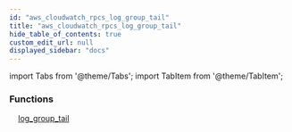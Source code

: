 ```yaml
---
id: "aws_cloudwatch_rpcs_log_group_tail"
title: "aws_cloudwatch_rpcs_log_group_tail"
hide_table_of_contents: true
custom_edit_url: null
displayed_sidebar: "docs"
---
```


import Tabs from '@theme/Tabs';
import TabItem from '@theme/TabItem';

<Tabs>
  <TabItem value="Components" label="Components" default>

### Functions
    [log_group_tail](../../aws/tables/aws_cloudwatch_rpcs_log_group_tail.LogGroupTailRpc)

</TabItem>
  <TabItem value="Code examples" label="Code examples">

</TabItem>
</Tabs>
